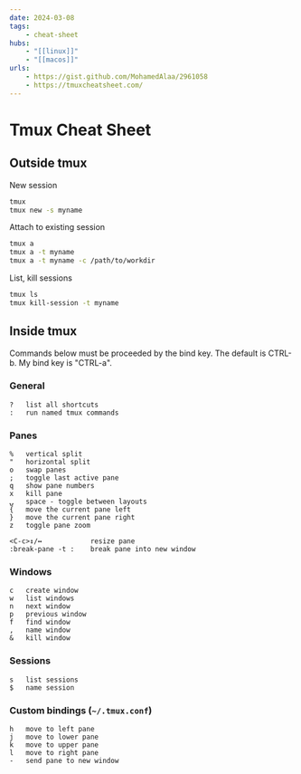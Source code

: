 ```yaml
---
date: 2024-03-08
tags:
    - cheat-sheet
hubs:
    - "[[linux]]"
    - "[[macos]]"
urls:
    - https://gist.github.com/MohamedAlaa/2961058
    - https://tmuxcheatsheet.com/
---
```


# Tmux Cheat Sheet

## Outside tmux

New session
```bash
tmux
tmux new -s myname
```

Attach to existing session
```bash
tmux a
tmux a -t myname
tmux a -t myname -c /path/to/workdir
```

List, kill sessions
```bash
tmux ls
tmux kill-session -t myname
```

## Inside tmux

Commands below must be proceeded by the bind key. The default is CTRL-b. My bind key is "CTRL-a".

### General
```
?   list all shortcuts
:   run named tmux commands
```

### Panes
```
%   vertical split
"   horizontal split
o   swap panes
;   toggle last active pane
q   show pane numbers
x   kill pane
⍽   space - toggle between layouts
{   move the current pane left
}   move the current pane right
z   toggle pane zoom

<C-c>↕/↔            resize pane
:break-pane -t :    break pane into new window
```

### Windows
```
c   create window
w   list windows
n   next window
p   previous window
f   find window
,   name window
&   kill window
```

### Sessions
```
s   list sessions
$   name session
```

### Custom bindings (`~/.tmux.conf`)

```
h   move to left pane
j   move to lower pane
k   move to upper pane
l   move to right pane
-   send pane to new window
```

